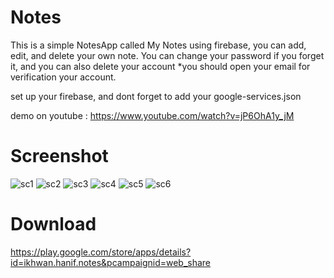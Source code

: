 # Notes
This is a simple NotesApp called My Notes using firebase, you can add, edit, and delete your own note.
You can change your password if you forget it, and you can also delete your account
*you should open your email for verification your account.

set up your firebase,
and dont forget to add your google-services.json

demo on youtube : https://www.youtube.com/watch?v=jP6OhA1y_jM

# Screenshot
![sc1](https://github.com/ikhwanhanif/Notes/assets/108711453/eb74a359-427f-4969-b1bd-2c39a152c841)
![sc2](https://github.com/ikhwanhanif/Notes/assets/108711453/389b2207-f77e-4f3c-a921-76263231d0ca)
![sc3](https://github.com/ikhwanhanif/Notes/assets/108711453/62418dc6-ffb5-48cf-a559-f7cbe2e0bfc8)
![sc4](https://github.com/ikhwanhanif/Notes/assets/108711453/51cf571a-4049-4d44-89c2-eec7a9fda509)
![sc5](https://github.com/ikhwanhanif/Notes/assets/108711453/ddde67f6-2943-4f03-a1f6-85f89a4baae8)
![sc6](https://github.com/ikhwanhanif/Notes/assets/108711453/dbf34cb9-36fb-480f-9344-c3601d097d88)

# Download
https://play.google.com/store/apps/details?id=ikhwan.hanif.notes&pcampaignid=web_share
